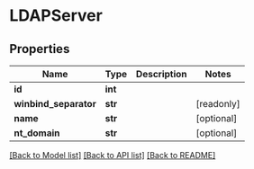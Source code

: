# LDAPServer


## Properties

Name | Type | Description | Notes
------------ | ------------- | ------------- | -------------
**id** | **int** |  | 
**winbind_separator** | **str** |  | [readonly] 
**name** | **str** |  | [optional] 
**nt_domain** | **str** |  | [optional] 

[[Back to Model list]](../#documentation-for-models) [[Back to API list]](../#documentation-for-api-endpoints) [[Back to README]](../)


